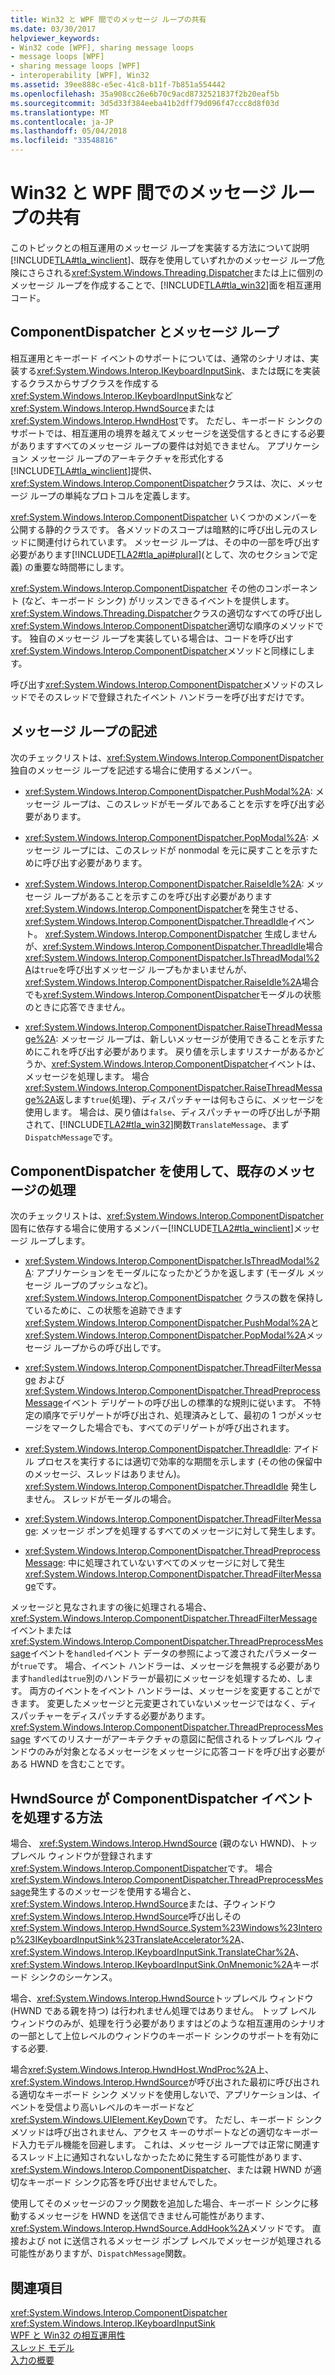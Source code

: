 ```yaml
---
title: Win32 と WPF 間でのメッセージ ループの共有
ms.date: 03/30/2017
helpviewer_keywords:
- Win32 code [WPF], sharing message loops
- message loops [WPF]
- sharing message loops [WPF]
- interoperability [WPF], Win32
ms.assetid: 39ee888c-e5ec-41c8-b11f-7b851a554442
ms.openlocfilehash: 35a908cc26e6b70c9acd8732521837f2b20eaf5b
ms.sourcegitcommit: 3d5d33f384eeba41b2dff79d096f47ccc8d8f03d
ms.translationtype: MT
ms.contentlocale: ja-JP
ms.lasthandoff: 05/04/2018
ms.locfileid: "33548816"
---
```

# <a name="sharing-message-loops-between-win32-and-wpf"></a>Win32 と WPF 間でのメッセージ ループの共有
このトピックとの相互運用のメッセージ ループを実装する方法について説明[!INCLUDE[TLA#tla_winclient](../../../../includes/tlasharptla-winclient-md.md)]、既存を使用していずれかのメッセージ ループ危険にさらされる<xref:System.Windows.Threading.Dispatcher>または上に個別のメッセージ ループを作成することで、[!INCLUDE[TLA#tla_win32](../../../../includes/tlasharptla-win32-md.md)]面を相互運用コード。  
  
## <a name="componentdispatcher-and-the-message-loop"></a>ComponentDispatcher とメッセージ ループ  
 相互運用とキーボード イベントのサポートについては、通常のシナリオは、実装する<xref:System.Windows.Interop.IKeyboardInputSink>、または既にを実装するクラスからサブクラスを作成する<xref:System.Windows.Interop.IKeyboardInputSink>など<xref:System.Windows.Interop.HwndSource>または<xref:System.Windows.Interop.HwndHost>です。 ただし、キーボード シンクのサポートでは、相互運用の境界を越えてメッセージを送受信するときにする必要がありますすべてのメッセージ ループの要件は対処できません。 アプリケーション メッセージ ループのアーキテクチャを形式化する[!INCLUDE[TLA#tla_winclient](../../../../includes/tlasharptla-winclient-md.md)]提供、<xref:System.Windows.Interop.ComponentDispatcher>クラスは、次に、メッセージ ループの単純なプロトコルを定義します。  
  
 <xref:System.Windows.Interop.ComponentDispatcher> いくつかのメンバーを公開する静的クラスです。 各メソッドのスコープは暗黙的に呼び出し元のスレッドに関連付けられています。 メッセージ ループは、その中の一部を呼び出す必要があります[!INCLUDE[TLA2#tla_api#plural](../../../../includes/tla2sharptla-apisharpplural-md.md)](として、次のセクションで定義) の重要な時間帯にします。  
  
 <xref:System.Windows.Interop.ComponentDispatcher> その他のコンポーネント (など、キーボード シンク) がリッスンできるイベントを提供します。 <xref:System.Windows.Threading.Dispatcher>クラスの適切なすべての呼び出し<xref:System.Windows.Interop.ComponentDispatcher>適切な順序のメソッドです。 独自のメッセージ ループを実装している場合は、コードを呼び出す<xref:System.Windows.Interop.ComponentDispatcher>メソッドと同様にします。  
  
 呼び出す<xref:System.Windows.Interop.ComponentDispatcher>メソッドのスレッドでそのスレッドで登録されたイベント ハンドラーを呼び出すだけです。  
  
## <a name="writing-message-loops"></a>メッセージ ループの記述  
 次のチェックリストは、<xref:System.Windows.Interop.ComponentDispatcher>独自のメッセージ ループを記述する場合に使用するメンバー。  
  
-   <xref:System.Windows.Interop.ComponentDispatcher.PushModal%2A>: メッセージ ループは、このスレッドがモーダルであることを示すを呼び出す必要があります。  
  
-   <xref:System.Windows.Interop.ComponentDispatcher.PopModal%2A>: メッセージ ループには、このスレッドが nonmodal を元に戻すことを示すために呼び出す必要があります。  
  
-   <xref:System.Windows.Interop.ComponentDispatcher.RaiseIdle%2A>: メッセージ ループがあることを示すこのを呼び出す必要があります<xref:System.Windows.Interop.ComponentDispatcher>を発生させる、<xref:System.Windows.Interop.ComponentDispatcher.ThreadIdle>イベント。 <xref:System.Windows.Interop.ComponentDispatcher> 生成しませんが、<xref:System.Windows.Interop.ComponentDispatcher.ThreadIdle>場合<xref:System.Windows.Interop.ComponentDispatcher.IsThreadModal%2A>は`true`を呼び出すメッセージ ループもかまいませんが、<xref:System.Windows.Interop.ComponentDispatcher.RaiseIdle%2A>場合でも<xref:System.Windows.Interop.ComponentDispatcher>モーダルの状態のときに応答できません。  
  
-   <xref:System.Windows.Interop.ComponentDispatcher.RaiseThreadMessage%2A>: メッセージ ループは、新しいメッセージが使用できることを示すためにこれを呼び出す必要があります。 戻り値を示しますリスナーがあるかどうか、<xref:System.Windows.Interop.ComponentDispatcher>イベントは、メッセージを処理します。 場合<xref:System.Windows.Interop.ComponentDispatcher.RaiseThreadMessage%2A>返します`true`(処理)、ディスパッチャーは何もさらに、メッセージを使用します。 場合は、戻り値は`false`、ディスパッチャーの呼び出しが予期されて、[!INCLUDE[TLA2#tla_win32](../../../../includes/tla2sharptla-win32-md.md)]関数`TranslateMessage`、まず`DispatchMessage`です。  
  
## <a name="using-componentdispatcher-and-existing-message-handling"></a>ComponentDispatcher を使用して、既存のメッセージの処理  
 次のチェックリストは、<xref:System.Windows.Interop.ComponentDispatcher>固有に依存する場合に使用するメンバー[!INCLUDE[TLA2#tla_winclient](../../../../includes/tla2sharptla-winclient-md.md)]メッセージ ループします。  
  
-   <xref:System.Windows.Interop.ComponentDispatcher.IsThreadModal%2A>: アプリケーションをモーダルになったかどうかを返します (モーダル メッセージ ループのプッシュなど)。 <xref:System.Windows.Interop.ComponentDispatcher> クラスの数を保持しているために、この状態を追跡できます<xref:System.Windows.Interop.ComponentDispatcher.PushModal%2A>と<xref:System.Windows.Interop.ComponentDispatcher.PopModal%2A>メッセージ ループからの呼び出しです。  
  
-   <xref:System.Windows.Interop.ComponentDispatcher.ThreadFilterMessage> および<xref:System.Windows.Interop.ComponentDispatcher.ThreadPreprocessMessage>イベント デリゲートの呼び出しの標準的な規則に従います。 不特定の順序でデリゲートが呼び出され、処理済みとして、最初の 1 つがメッセージをマークした場合でも、すべてのデリゲートが呼び出されます。  
  
-   <xref:System.Windows.Interop.ComponentDispatcher.ThreadIdle>: アイドル プロセスを実行するには適切で効率的な期間を示します (その他の保留中のメッセージ、スレッドはありません)。 <xref:System.Windows.Interop.ComponentDispatcher.ThreadIdle> 発生しません。 スレッドがモーダルの場合。  
  
-   <xref:System.Windows.Interop.ComponentDispatcher.ThreadFilterMessage>: メッセージ ポンプを処理するすべてのメッセージに対して発生します。  
  
-   <xref:System.Windows.Interop.ComponentDispatcher.ThreadPreprocessMessage>: 中に処理されていないすべてのメッセージに対して発生<xref:System.Windows.Interop.ComponentDispatcher.ThreadFilterMessage>です。  
  
 メッセージと見なされますの後に処理される場合、<xref:System.Windows.Interop.ComponentDispatcher.ThreadFilterMessage>イベントまたは<xref:System.Windows.Interop.ComponentDispatcher.ThreadPreprocessMessage>イベントを`handled`イベント データの参照によって渡されたパラメーターが`true`です。 場合、イベント ハンドラーは、メッセージを無視する必要があります`handled`は`true`別のハンドラーが最初にメッセージを処理するため、します。 両方のイベントをイベント ハンドラーは、メッセージを変更することができます。 変更したメッセージと元変更されていないメッセージではなく、ディスパッチャーをディスパッチする必要があります。 <xref:System.Windows.Interop.ComponentDispatcher.ThreadPreprocessMessage> すべてのリスナーがアーキテクチャの意図に配信されるトップレベル ウィンドウのみが対象となるメッセージをメッセージに応答コードを呼び出す必要がある HWND を含むことです。  
  
## <a name="how-hwndsource-treats-componentdispatcher-events"></a>HwndSource が ComponentDispatcher イベントを処理する方法  
 場合、 <xref:System.Windows.Interop.HwndSource> (親のない HWND)、トップレベル ウィンドウが登録されます<xref:System.Windows.Interop.ComponentDispatcher>です。 場合<xref:System.Windows.Interop.ComponentDispatcher.ThreadPreprocessMessage>発生するのメッセージを使用する場合と、<xref:System.Windows.Interop.HwndSource>または、子ウィンドウ<xref:System.Windows.Interop.HwndSource>呼び出しその<xref:System.Windows.Interop.HwndSource.System%23Windows%23Interop%23IKeyboardInputSink%23TranslateAccelerator%2A>、 <xref:System.Windows.Interop.IKeyboardInputSink.TranslateChar%2A>、<xref:System.Windows.Interop.IKeyboardInputSink.OnMnemonic%2A>キーボード シンクのシーケンス。  
  
 場合、<xref:System.Windows.Interop.HwndSource>トップレベル ウィンドウ (HWND である親を持つ) は行われません処理ではありません。 トップ レベル ウィンドウのみが、処理を行う必要がありますはどのような相互運用のシナリオの一部として上位レベルのウィンドウのキーボード シンクのサポートを有効にする必要.  
  
 場合<xref:System.Windows.Interop.HwndHost.WndProc%2A>上、<xref:System.Windows.Interop.HwndSource>が呼び出された最初に呼び出される適切なキーボード シンク メソッドを使用しないで、アプリケーションは、イベントを受信より高いレベルのキーボードなど<xref:System.Windows.UIElement.KeyDown>です。 ただし、キーボード シンク メソッドは呼び出されません、アクセス キーのサポートなどの適切なキーボード入力モデル機能を回避します。 これは、メッセージ ループでは正常に関連するスレッド上に通知されないしなかったために発生する可能性があります、 <xref:System.Windows.Interop.ComponentDispatcher>、または親 HWND が適切なキーボード シンク応答を呼び出せませんでした。  
  
 使用してそのメッセージのフック関数を追加した場合、キーボード シンクに移動するメッセージを HWND を送信できません可能性があります、<xref:System.Windows.Interop.HwndSource.AddHook%2A>メソッドです。 直接および not に送信されるメッセージ ポンプ レベルでメッセージが処理される可能性がありますが、`DispatchMessage`関数。  
  
## <a name="see-also"></a>関連項目  
 <xref:System.Windows.Interop.ComponentDispatcher>  
 <xref:System.Windows.Interop.IKeyboardInputSink>  
 [WPF と Win32 の相互運用性](../../../../docs/framework/wpf/advanced/wpf-and-win32-interoperation.md)  
 [スレッド モデル](../../../../docs/framework/wpf/advanced/threading-model.md)  
 [入力の概要](../../../../docs/framework/wpf/advanced/input-overview.md)

